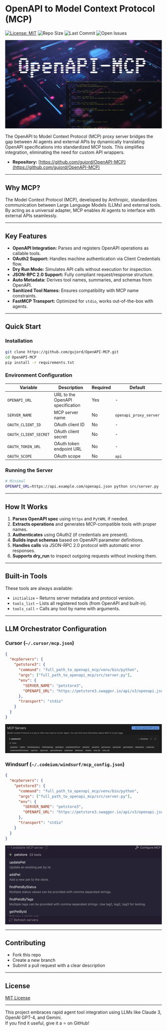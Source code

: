 # OpenAPI to Model Context Protocol (MCP)

[![License: MIT](https://img.shields.io/badge/License-MIT-yellow.svg)](LICENSE)
![Repo Size](https://img.shields.io/github/repo-size/gujord/OpenAPI-MCP)
![Last Commit](https://img.shields.io/github/last-commit/gujord/OpenAPI-MCP)
![Open Issues](https://img.shields.io/github/issues/gujord/OpenAPI-MCP)

![OpenAPI-MCP](img/OpenAPI-MCP.png)

The OpenAPI to Model Context Protocol (MCP) proxy server bridges the gap between AI agents and external APIs by dynamically translating OpenAPI specifications into standardized MCP tools. This simplifies integration, eliminating the need for custom API wrappers.

- **Repository:** [https://github.com/gujord/OpenAPI-MCP](https://github.com/gujord/OpenAPI-MCP)

---

## Why MCP?

The Model Context Protocol (MCP), developed by Anthropic, standardizes communication between Large Language Models (LLMs) and external tools. By acting as a universal adapter, MCP enables AI agents to interface with external APIs seamlessly.

---

## Key Features

- **OpenAPI Integration:** Parses and registers OpenAPI operations as callable tools.
- **OAuth2 Support:** Handles machine authentication via Client Credentials flow.
- **Dry Run Mode:** Simulates API calls without execution for inspection.
- **JSON-RPC 2.0 Support:** Fully compliant request/response structure.
- **Auto Metadata:** Derives tool names, summaries, and schemas from OpenAPI.
- **Sanitized Tool Names:** Ensures compatibility with MCP name constraints.
- **FastMCP Transport:** Optimized for `stdio`, works out-of-the-box with agents.

---

## Quick Start

### Installation
```bash
git clone https://github.com/gujord/OpenAPI-MCP.git
cd OpenAPI-MCP
pip install -r requirements.txt
```

### Environment Configuration

| Variable              | Description                          | Required | Default                |
|-----------------------|--------------------------------------|----------|------------------------|
| `OPENAPI_URL`         | URL to the OpenAPI specification     | Yes      | -                      |
| `SERVER_NAME`         | MCP server name                      | No       | `openapi_proxy_server` |
| `OAUTH_CLIENT_ID`     | OAuth client ID                      | No       | -                      |
| `OAUTH_CLIENT_SECRET` | OAuth client secret                  | No       | -                      |
| `OAUTH_TOKEN_URL`     | OAuth token endpoint URL             | No       | -                      |
| `OAUTH_SCOPE`         | OAuth scope                          | No       | `api`                  |

### Running the Server
```bash
# Minimal
OPENAPI_URL=https://api.example.com/openapi.json python src/server.py
```

---

## How It Works

1. **Parses OpenAPI spec** using `httpx` and `PyYAML` if needed.
2. **Extracts operations** and generates MCP-compatible tools with proper names.
3. **Authenticates** using OAuth2 (if credentials are present).
4. **Builds input schemas** based on OpenAPI parameter definitions.
5. **Handles calls** via JSON-RPC 2.0 protocol with automatic error responses.
6. **Supports dry_run** to inspect outgoing requests without invoking them.

---

## Built-in Tools

These tools are always available:

- `initialize` – Returns server metadata and protocol version.
- `tools_list` – Lists all registered tools (from OpenAPI and built-in).
- `tools_call` – Calls any tool by name with arguments.

---

## LLM Orchestrator Configuration

### Cursor (`~/.cursor/mcp.json`)
```json
{
  "mcpServers": {
    "petstore3": {
      "command": "full_path_to_openapi_mcp/venv/bin/python",
      "args": ["full_path_to_openapi_mcp/src/server.py"],
      "env": {
        "SERVER_NAME": "petstore3",
        "OPENAPI_URL": "https://petstore3.swagger.io/api/v3/openapi.json"
      },
      "transport": "stdio"
    }
  }
}
```
![Cursor](img/cursor.png)

### Windsurf (`~/.codeium/windsurf/mcp_config.json`)
```json
{
  "mcpServers": {
    "petstore3": {
      "command": "full_path_to_openapi_mcp/venv/bin/python",
      "args": ["full_path_to_openapi_mcp/src/server.py"],
      "env": {
        "SERVER_NAME": "petstore3",
        "OPENAPI_URL": "https://petstore3.swagger.io/api/v3/openapi.json"
      },
      "transport": "stdio"
    }
  }
}
```
![Windsurf](img/windsurf.png)

---

## Contributing

- Fork this repo
- Create a new branch
- Submit a pull request with a clear description

---

## License

[MIT License](LICENSE)

---

This project embraces rapid agent tool integration using LLMs like Claude 3, OpenAI GPT-4, and Gemini.  
If you find it useful, give it a ⭐ on GitHub!
